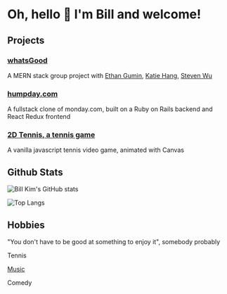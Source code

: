 # Oh, hello 👋 I'm Bill and welcome!

## Projects
### [whatsGood](https://whats-good-now.herokuapp.com/#/)
A MERN stack group project with [Ethan Gumin](https://github.com/ethangumin), [Katie Hang](https://github.com/johnda911), [Steven Wu](https://github.com/swusteven)

### [humpday.com](https://humpday.herokuapp.com/#/)
A fullstack clone of monday.com, built on a Ruby on Rails backend and React Redux frontend

### [2D Tennis, a tennis game](https://ywbk.github.io/tennis_game/)
A vanilla javascript tennis video game, animated with Canvas

## Github Stats

![Bill Kim's GitHub stats](https://github-readme-stats.vercel.app/api?username=ywbk&theme=dracula&show_icons=true&count_private=true)

![Top Langs](https://github-readme-stats.vercel.app/api/top-langs/?username=ywbk&layout=compact&theme=dracula)

## Hobbies
"You don't have to be good at something to enjoy it", somebody probably

Tennis

[Music](https://soundcloud.com/ywbk)

Comedy

<!--
**YWBK/YWBK** is a ✨ _special_ ✨ repository because its `README.md` (this file) appears on your GitHub profile.

Here are some ideas to get you started:

- 🔭 I’m currently working on ...
- 🌱 I’m currently learning ...
- 👯 I’m looking to collaborate on ...
- 🤔 I’m looking for help with ...
- 💬 Ask me about ...
- 📫 How to reach me: ...
- 😄 Pronouns: ...
- ⚡ Fun fact: ...
-->
